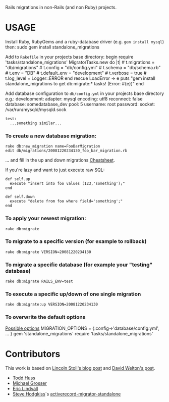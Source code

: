 Rails migrations in non-Rails (and non Ruby) projects.  

USAGE
=====
Install Ruby, RubyGems and a ruby-database driver (e.g. `gem install mysql`) then:
    sudo gem install standalone_migrations

Add to `Rakefile` in your projects base directory:
    begin
      require 'tasks/standalone_migrations'
      MigratorTasks.new do |t|
        # t.migrations = "db/migrations"
        # t.config = "db/config.yml"
        # t.schema = "db/schema.rb"
        # t.env = "DB"
        # t.default_env = "development"
        # t.verbose = true
        # t.log_level = Logger::ERROR
      end
    rescue LoadError => e
      puts "gem install standalone_migrations to get db:migrate:* tasks! (Error: #{e})"
    end

Add database configuration to `db/config.yml` in your projects base directory e.g.:
    development:
      adapter: mysql
      encoding: utf8
      reconnect: false
      database: somedatabase_dev
      pool: 5
      username: root
      password:
      socket: /var/run/mysqld/mysqld.sock

    test:
      ...something similar...

### To create a new database migration:

    rake db:new_migration name=FooBarMigration
    edit db/migrations/20081220234130_foo_bar_migration.rb

... and fill in the up and down migrations [Cheatsheet](http://dizzy.co.uk/ruby_on_rails/cheatsheets/rails-migrations).

If you're lazy and want to just execute raw SQL:

    def self.up
      execute "insert into foo values (123,'something');"
    end

    def self.down
      execute "delete from foo where field='something';"
    end

### To apply your newest migration:

    rake db:migrate

### To migrate to a specific version (for example to rollback)

    rake db:migrate VERSION=20081220234130

### To migrate a specific database (for example your "testing" database)

    rake db:migrate RAILS_ENV=test

### To execute a specific up/down of one single migration

    rake db:migrate:up VERSION=20081220234130

### To overwrite the default options
[Possible options](http://github.com/thuss/standalone-migrations/blob/master/tasks/standalone_migrations.rake)
    MIGRATION_OPTIONS = {:config=>'database/config.yml', ... }
    gem 'standalone_migrations'
    require 'tasks/standalone_migrations'

Contributors
============
This work is based on [Lincoln Stoll's blog post](http://lstoll.net/2008/04/stand-alone-activerecord-migrations/) and [David Welton's post](http://journal.dedasys.com/2007/01/28/using-migrations-outside-of-rails).

 - [Todd Huss](http://gabrito.com/)
 - [Michael Grosser](http://pragmatig.wordpress.com)
 - [Eric Lindvall](http://bitmonkey.net)
 - [Steve Hodgkiss](http://stevehodgkiss.com/)`s [activerecord-migrator-standalone](http://github.com/stevehodgkiss/activerecord-migrator-standalone)